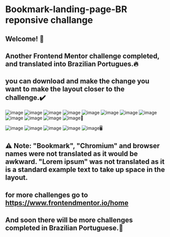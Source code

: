 # Bookmark-landing-page-BR reponsive challange
## Welcome! 👋
## Another Frontend Mentor challenge completed, and translated into Brazilian Portugues.🔥
## you can download and make the change you want to make the layout closer to the challenge.✔️
![image](https://user-images.githubusercontent.com/94203956/193844855-cb577372-23bd-4728-a6c3-bc8d84278d75.png)
![image](https://user-images.githubusercontent.com/94203956/193844726-59c17242-3ffe-4a22-afc4-31553d90bf01.png)
![image](https://user-images.githubusercontent.com/94203956/193845334-200fb4f6-25a2-4a43-b09b-117c6f6067f8.png)
![image](https://user-images.githubusercontent.com/94203956/193845857-499c64e3-db15-41ac-9ea6-9e1eae8b268d.png)
![image](https://user-images.githubusercontent.com/94203956/193846132-6339d6e1-8de6-4b1b-b77e-7fc338cc86eb.png)
![image](https://user-images.githubusercontent.com/94203956/193846303-e5b517fa-a8f9-4e4e-8742-61cb908823ee.png)
![image](https://user-images.githubusercontent.com/94203956/193846421-b9bf3977-0d6e-4654-92e5-bab70777ba50.png)
![image](https://user-images.githubusercontent.com/94203956/193846534-f627afbe-20b6-4041-80c0-90da9ba18373.png)
![image](https://user-images.githubusercontent.com/94203956/193846691-b5d2dbe7-ea08-431f-a92f-6187d163517f.png)
![image](https://user-images.githubusercontent.com/94203956/193846790-d69e0600-0900-43d7-a99d-fc77744312f5.png)
![image](https://user-images.githubusercontent.com/94203956/193846980-37a96072-2917-49b0-97c0-bf4231b4da15.png)
![image](https://user-images.githubusercontent.com/94203956/193847078-58749365-2f2b-4d0e-85d5-1f2c60cf7651.png)📱

![image](https://user-images.githubusercontent.com/94203956/193847382-211b9a3d-2395-4029-90a3-73fa9b3b43a9.png)
![image](https://user-images.githubusercontent.com/94203956/193847558-103b5452-8a1f-417d-9171-0b99402c2736.png)
![image](https://user-images.githubusercontent.com/94203956/193847717-0a0f0403-83e2-42b5-b220-621d2c84f6cd.png)
![image](https://user-images.githubusercontent.com/94203956/193847842-9286d14f-551c-43e4-a6cb-4130b6d19c0a.png)
![image](https://user-images.githubusercontent.com/94203956/193847952-4964cef0-38e8-4be7-8f21-f3d34d8a833d.png)🖥️

## ⚠️ Note: "Bookmark", "Chromium" and browser names were not translated as it would be awkward. "Lorem ipsum" was not translated as it is a standard example text to take up space in the layout.
## for more challenges go to https://www.frontendmentor.io/home
## And soon there will be more challenges completed in Brazilian Portuguese.💪
